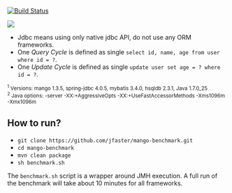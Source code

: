 [![Build Status](https://travis-ci.org/jfaster/mango-benchmark.svg?branch=master)](https://travis-ci.org/jfaster/mango-benchmark)

![](https://raw.githubusercontent.com/jfaster/mango-benchmark/master/benchmark.png)

 * Jdbc means using only native jdbc API, do not use any ORM frameworks.
 * One *Query Cycle* is defined as single ``select id, name, age from user where id = ?``.
 * One *Update Cycle* is defined as single ``update user set age = ? where id = ?``.

<sup>
<sup>1</sup> Versions: mango 1.3.5, spring-jdbc 4.0.5, mybatis 3.4.0, hsqldb 2.3.1, Java 1.7.0_25 <br/>
<sup>2</sup> Java options: -server -XX:+AggressiveOpts -XX:+UseFastAccessorMethods -Xms1096m -Xmx1096m <br/>
</sup>

How to run?
-----------

 * ``git clone https://github.com/jfaster/mango-benchmark.git``
 * ``cd mango-benchmark``
 * ``mvn clean package``
 * ``sh benchmark.sh``

The ``benchmark.sh`` script is a wrapper around JMH execution.
A full run of the benchmark will take about 10 minutes for all frameworks.